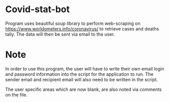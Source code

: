 # Covid-stat-bot

Program uses beautiful soup library to perform web-scraping on https://www.worldometers.info/coronavirus/ to retrieve cases and deaths tally. The data will then be sent via email to the user.

# Note

In order to use this program, the user will have to write their own email login and password information into the script for the application to run. The sender email and recipient email will also need to be written in the script. 

The user specific areas which are now blank, are also noted via comments on the file.
